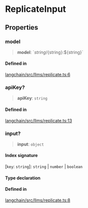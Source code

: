 ReplicateInput
==============

Properties[](#properties "Direct link to Properties")
------------------------------------------------------

### model[](#model "Direct link to model")

> **model**: \`${string}/${string}:${string}\`

#### Defined in[](#defined-in "Direct link to Defined in")

[langchain/src/llms/replicate.ts:6](https://github.com/hwchase17/langchainjs/blob/1c1274d/langchain/src/llms/replicate.ts#L6)

### apiKey?[](#apikey "Direct link to apiKey?")

> **apiKey**: `string`

#### Defined in[](#defined-in-1 "Direct link to Defined in")

[langchain/src/llms/replicate.ts:13](https://github.com/hwchase17/langchainjs/blob/1c1274d/langchain/src/llms/replicate.ts#L13)

### input?[](#input "Direct link to input?")

> **input**: `object`

#### Index signature[](#index-signature "Direct link to Index signature")

\[`key`: `string`\]: `string` | `number` | `boolean`

#### Type declaration[](#type-declaration "Direct link to Type declaration")

#### Defined in[](#defined-in-2 "Direct link to Defined in")

[langchain/src/llms/replicate.ts:8](https://github.com/hwchase17/langchainjs/blob/1c1274d/langchain/src/llms/replicate.ts#L8)